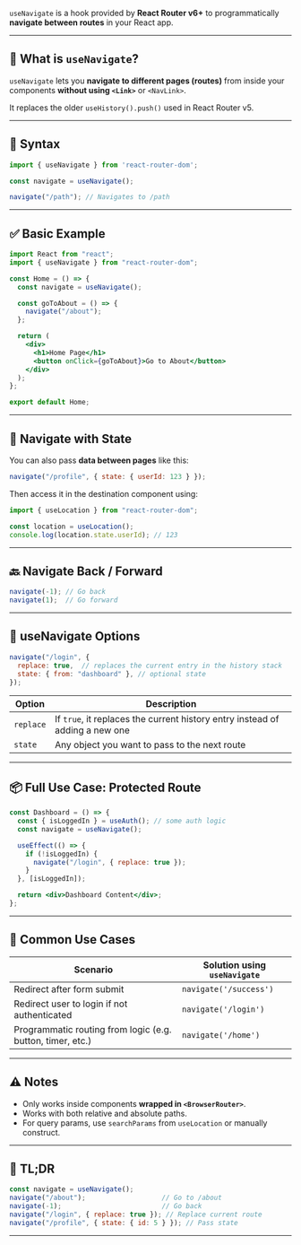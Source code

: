 `useNavigate` is a hook provided by **React Router v6+** to programmatically **navigate between routes** in your React app.

---

## 🔁 What is `useNavigate`?

`useNavigate` lets you **navigate to different pages (routes)** from inside your components **without using `<Link>`** or `<NavLink>`.

It replaces the older `useHistory().push()` used in React Router v5.

---

## 🧠 Syntax

```js
import { useNavigate } from 'react-router-dom';

const navigate = useNavigate();

navigate("/path"); // Navigates to /path
```

---

## ✅ Basic Example

```jsx
import React from "react";
import { useNavigate } from "react-router-dom";

const Home = () => {
  const navigate = useNavigate();

  const goToAbout = () => {
    navigate("/about");
  };

  return (
    <div>
      <h1>Home Page</h1>
      <button onClick={goToAbout}>Go to About</button>
    </div>
  );
};

export default Home;
```

---

## 🔄 Navigate with State

You can also pass **data between pages** like this:

```js
navigate("/profile", { state: { userId: 123 } });
```

Then access it in the destination component using:

```js
import { useLocation } from "react-router-dom";

const location = useLocation();
console.log(location.state.userId); // 123
```

---

## 🔙 Navigate Back / Forward

```js
navigate(-1); // Go back
navigate(1);  // Go forward
```

---

## 📌 useNavigate Options

```js
navigate("/login", {
  replace: true,  // replaces the current entry in the history stack
  state: { from: "dashboard" }, // optional state
});
```

| Option    | Description                                                                  |
| --------- | ---------------------------------------------------------------------------- |
| `replace` | If `true`, it replaces the current history entry instead of adding a new one |
| `state`   | Any object you want to pass to the next route                                |

---

## 📦 Full Use Case: Protected Route

```jsx
const Dashboard = () => {
  const { isLoggedIn } = useAuth(); // some auth logic
  const navigate = useNavigate();

  useEffect(() => {
    if (!isLoggedIn) {
      navigate("/login", { replace: true });
    }
  }, [isLoggedIn]);

  return <div>Dashboard Content</div>;
};
```

---

## 🧩 Common Use Cases

| Scenario                                                   | Solution using `useNavigate` |
| ---------------------------------------------------------- | ---------------------------- |
| Redirect after form submit                                 | `navigate('/success')`       |
| Redirect user to login if not authenticated                | `navigate('/login')`         |
| Programmatic routing from logic (e.g. button, timer, etc.) | `navigate('/home')`          |

---

## ⚠️ Notes

* Only works inside components **wrapped in `<BrowserRouter>`**.
* Works with both relative and absolute paths.
* For query params, use `searchParams` from `useLocation` or manually construct.

---

## 📍 TL;DR

```jsx
const navigate = useNavigate();
navigate("/about");                   // Go to /about
navigate(-1);                         // Go back
navigate("/login", { replace: true }); // Replace current route
navigate("/profile", { state: { id: 5 } }); // Pass state
```

---


